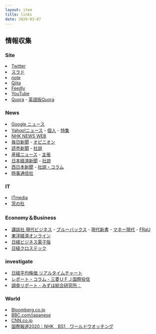```yaml
---
layout: item
title: links
date: 2020-03-07
---
```


## 情報収集

<div class="row">
    <div class="col-lg-4 col-pad">
        <h3>Site</h3>
        <li><a href="https://twitter.com">Twitter</a></li>
        <li><a href="https://srad.jp/">スラド</a></li>
        <li><a href="https://note.com/">note</a></li>
        <li><a href="https://qiita.com/">Qiita</a></li>
        <li><a href="https://feedly.com">Feedly</a></li>
        <li><a href="https://www.youtube.com/">YouTube</a></li>
        <li><a href="https://jp.quora.com/">Quora</a> - <a href="https://www.quora.com/">英語版Quora</a></li>
        <h3>News</h3>
        <li><a href="https://news.google.com">Google ニュース</a></li>
        <li><a href="https://news.yahoo.co.jp/">Yahoo!ニュース</a> - <a href="https://news.yahoo.co.jp/byline/">個人</a> - <a href="https://news.yahoo.co.jp/feature">特集</a></li>
        <li><a href="https://www3.nhk.or.jp/news/">NHK NEWS WEB</a></li>
        <li><a href="https://mainichi.jp/">毎日新聞</a> - <a href="https://mainichi.jp/opinion/">オピニオン</a></li>
        <li><a href="https://www.yomiuri.co.jp/">読売新聞</a> - <a href="https://www.yomiuri.co.jp/editorial/">社説</a></li>
        <li><a href="https://www.sankei.com/">産経ニュース</a> - <a href="https://www.sankei.com/column/newslist/editorial-n1.html?cx_fixedtopics=true&cx_wid=d5ac4456c4d5baa6a785782ef4e98f6eb01bb384">主張</a></li>
        <li><a href="https://www.nikkei.com/">日本経済新聞</a> - <a href="https://www.nikkei.com/opinion/editorial/">社説</a></li>
        <li><a href="https://www.nishinippon.co.jp/">西日本新聞</a> - <a href="https://www.nishinippon.co.jp/category/column/">社説・コラム</a></li>
        <li><a href="https://www.jiji.com/">時事通信社</a></li>
        <h3>IT</h3>
        <li><a href="https://www.itmedia.co.jp/">ITmedia</a></li>
        <li><a href="https://forest.watch.impress.co.jp/">窓の杜</a></li>
    </div>
    <div class="col-lg-4 col-pad">
        <h3>Economy＆Business</h3>
        <li><a href="https://gendai.ismedia.jp/">講談社 現代ビジネス</a> - <a href="https://gendai.ismedia.jp/bluebacks">ブルーバックス</a> - <a href="https://gendai.ismedia.jp/gendai-shinsho">現代新書</a> - <a href="https://gendai.ismedia.jp/money">マネー現代</a> - <a href="https://gendai.ismedia.jp/frau">FRaU</a></li>
        <li><a href="https://toyokeizai.net/">東洋経済オンライン</a></li>
        <li><a href="https://business.nikkei.com/">日経ビジネス電子版</a></li>
        <li><a href="https://xtech.nikkei.com/atcl/nxt/info/18/00001/020800003/">日経クロステック</a></li>
    </div>
    <div class="col-lg-4 col-pad">
        <h3 id="investigate">investigate</h3>
        <li><a href="https://nikkei225jp.com/chart/">日経平均株価 リアルタイムチャート</a></li>
        <li><a href="https://www.am.mufg.jp/market/report/">レポート・コラム - 三菱ＵＦＪ国際投信</a></li>
        <li><a href="https://www.mizuho-ri.co.jp/publication/research/index.html">調査リポート - みずほ総合研究所：</a></li>
        <h3 id="world">World</h3>
        <li><a href="https://www.bloomberg.co.jp/">Bloomberg.co.jp</a></li>
        <li><a href="https://www.bbc.com/japanese">BBC.com/japanese</a></li>
        <li><a href="https://www.cnn.co.jp/">CNN.co.jp</a></li>
        <li><a href="https://www.nhk.or.jp/kokusaihoudou/archive/">国際報道2020｜NHK　BS1　ワールドウオッチング</a></li>
    </div>
</div>
